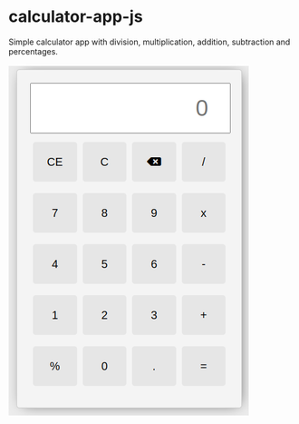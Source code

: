 # calculator-app-js
Simple calculator app with division, multiplication, addition, subtraction and percentages.
<br>
<br>
![Texto alternativo](img/screenshot-calculator.png)
<br><br>
